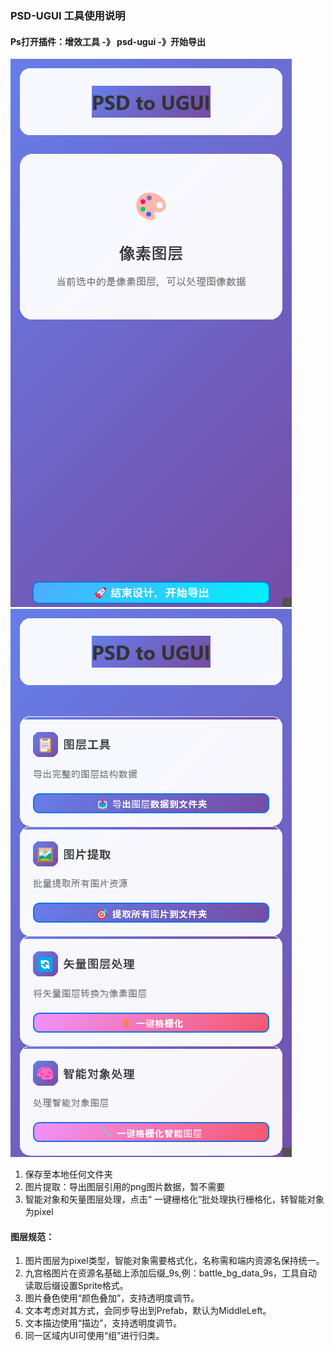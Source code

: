 ### PSD-UGUI 工具使用说明

#### Ps打开插件：增效工具 -》 psd-ugui -》开始导出

![首页](images/1.PNG)
![菜单](images/2.PNG)
 
1. 保存至本地任何文件夹
2. 图片提取：导出图层引用的png图片数据，暂不需要
3. 智能对象和矢量图层处理，点击“ 一键栅格化”批处理执行栅格化，转智能对象为pixel

#### 图层规范：
1. 图片图层为pixel类型，智能对象需要格式化，名称需和端内资源名保持统一。
2. 九宫格图片在资源名基础上添加后缀_9s,例：battle_bg_data_9s，工具自动读取后缀设置Sprite格式。
3. 图片叠色使用“颜色叠加”，支持透明度调节。
4. 文本考虑对其方式，会同步导出到Prefab，默认为MiddleLeft。
5. 文本描边使用“描边”，支持透明度调节。
6. 同一区域内UI可使用“组”进行归类。

